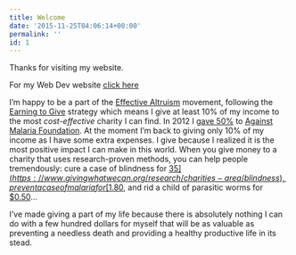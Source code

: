 ```yaml
---
title: Welcome
date: '2015-11-25T04:06:14+00:00'
permalink: ''
id: 1
---
```

Thanks for visiting my website.

For my Web Dev website [click here](https://yboris.dev/)

I’m happy to be a part of the [Effective Altruism](http://effective-altruism.com/) movement, following the [Earning to Give](http://en.wikipedia.org/wiki/Earning_to_give) strategy which means I give at least 10% of my income to the most *cost-effective* charity I can find. In 2012 I [gave 50%](http://www.boldergiving.org/stories.php?story=Boris_Yakubchik) to [Against Malaria Foundation](http://www.againstmalaria.com/Fundraiser.aspx?FundraiserID=6527). At the moment I’m back to giving only 10% of my income as I have some extra expenses. I give because I realized it is the most positive impact I can make in this world. When you give money to a charity that uses research-proven methods, you can help people tremendously: cure a case of blindness for [$35](https://www.givingwhatwecan.org/research/charities-area/blindness), prevent a case of malaria for [$1.80](http://www.givewell.org/international/top-charities/amf), and rid a child of parasitic worms for [$0.50](http://www.givewell.org/international/top-charities/schistosomiasis-control-initiative)…

I’ve made giving a part of my life because there is absolutely nothing I can do with a few hundred dollars for myself that will be as valuable as preventing a needless death and providing a healthy productive life in its stead.
